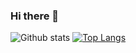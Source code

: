 ### Hi there 👋

![Github stats](https://github-readme-stats.vercel.app/api?username=kvirund&hide=stars,prs,issues,contribs)
[![Top Langs](https://github-readme-stats.vercel.app/api/top-langs/?username=kvirund&layout=compact)](https://github.com/kvirund/github-readme-stats)
<!--
**kvirund/kvirund** is a ✨ _special_ ✨ repository because its `README.md` (this file) appears on your GitHub profile.

Here are some ideas to get you started:

- 🔭 I’m currently working on ...
- 🌱 I’m currently learning ...
- 👯 I’m looking to collaborate on ...
- 🤔 I’m looking for help with ...
- 💬 Ask me about ...
- 📫 How to reach me: ...
- 😄 Pronouns: ...
- ⚡ Fun fact: ...
-->
